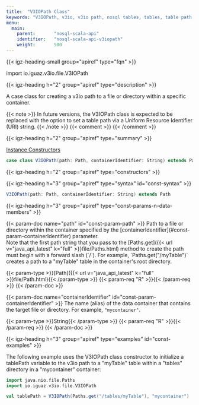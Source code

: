 ```yaml
---
title:  "V3IOPath Class"
keywords: "V3IOPath, v3io, v3io path, nosql tables, tables, table path, files, URI, Path, containerIdentifier"
menu:
  main:
    parent:       "nosql-scala-api"
    identifier:   "nosql-scala-api-v3iopath"
    weight:       500
---
```


<!-- ---------------------------------------- -->
{{< igz-heading-small group="apiref" type="fqn" >}}

<api>import io.iguaz.v3io.file.V3IOPath</api>

<!-- //////////////////////////////////////// -->
{{< igz-heading h="2" group="apiref" type="description" >}}

A case class for creating a v3io path to a file or directory within a specific container.

{{< note >}}
In future versions, the <api>V3IOPath</api> class is expected to be replaced with the option to set a table path via a Uniform Resource Identifier (URI) string.
{{< /note >}}
{{< comment >}}<!-- [c-V3IOPath-replace-with-URI] See info in IG-5994. -->
{{< /comment >}}

<!-- //////////////////////////////////////// -->
{{< igz-heading h="2" group="apiref" type="summary" >}}

[Instance Constructors](#constructors)

```scala
case class V3IOPath(path: Path, containerIdentifier: String) extends Path
```

<!-- //////////////////////////////////////// -->
{{< igz-heading h="2" group="apiref" type="constructors" >}}

<!-- ======================================== -->
{{< igz-heading h="3" group="apiref" type="syntax" id="const-syntax" >}}

```scala
V3IOPath(path: Path, containerIdentifier: String) extends Path
```

<!-- ======================================== -->
{{< igz-heading h="3" group="apiref" type="const-params-n-data-members" >}}

<dl>
  <!-- path -->
  {{< param-doc name="path" id="const-param-path" >}}
  Path to a file or directory within the container specified by the [<paramname>containerIdentifier</paramname>](#const-param-containerIdentifier) parameter.<br/>
  Note that the first path string that you pass to the <func>[Paths.get]({{< url v="java_api_latest" k="full" >}}file/Paths.html)</func> method to create the path must begin with a forward slash (`/`).
  For example, `Paths.get("/myTable")` creates a path to a "myTable" table in the container's root directory.

  {{< param-type >}}<api>[Path]({{< url v="java_api_latest" k="full" >}}file/Path.html)</api>{{< /param-type >}}
  {{< param-req "R" >}}{{< /param-req >}}
  {{< /param-doc >}}

  <!-- containerIdentifier -->
  {{< param-doc name="containerIdentifier" id="const-param-containerIdentifier" >}}
  The name (alias) of the data container that contains the target file or directory.
  For example, `"mycontainer"`.

  {{< param-type >}}String{{< /param-type >}}
  {{< param-req "R" >}}{{< /param-req >}}
  {{< /param-doc >}}
</dl>

<!-- ======================================== -->
{{< igz-heading h="3" group="apiref" type="examples" id="const-examples" >}}

The following example uses the <api>V3IOPath</api> class constructor to initialize a <api>tablePath</api> variable to the v3io path to a "myTable" table within a "tables" directory in a "mycontainer" container:

```scala
import java.nio.file.Paths
import io.iguaz.v3io.file.V3IOPath

val tablePath = V3IOPath(Paths.get("/tables/myTable"), "mycontainer")
```

